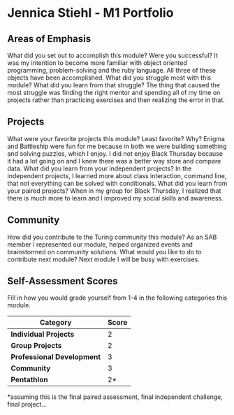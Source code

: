 # Jennica Stiehl - M1 Portfolio

## Areas of Emphasis

What did you set out to accomplish this module? Were you successful?
It was my intention to become more familiar with object oriented programming, problem-solving and the ruby language. All three of these objects have been accomplished.
What did you struggle most with this module? What did you learn from that struggle?
The thing that caused the most struggle was finding the right mentor and spending all of my time on projects rather than practicing exercises and then realizing the error in that.
## Projects

What were your favorite projects this module? Least favorite? Why?
Enigma and Battleship were fun for me because in both we were building something and solving puzzles, which I enjoy. I did not enjoy Black Thursday because it had a lot going on and I knew there was a better way store and compare data.
What did you learn from your independent projects?
In the independent projects, I learned more about class interaction, command line, that not everything can be solved with conditionals.
What did you learn from your paired projects?
When in my group for Black Thursday, I realized that there is much more to learn and I improved my social skills and awareness.
## Community

How did you contribute to the Turing community this module?
As an SAB member I represented our module, helped organized events and brainstormed on community solutions.
What would you like to do to contribute next module?
Next module I will be busy with exercises.
## Self-Assessment Scores

Fill in how you would grade yourself from 1-4 in the following categories this module.

| Category                     | Score |
| -----------------------------| ----- |
| **Individual Projects**      |   2   |
| **Group Projects**           |   2   |
| **Professional Development** |   3   |
| **Community**                |   3   |
| **Pentathlon**               |   2*  |

*assuming this is the final paired assessment, final independent challenge, final project...
